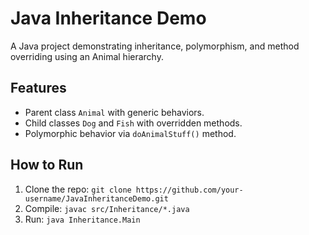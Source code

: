 # Java Inheritance Demo
A Java project demonstrating inheritance, polymorphism, and method overriding using an Animal hierarchy.

## Features
- Parent class `Animal` with generic behaviors.
- Child classes `Dog` and `Fish` with overridden methods.
- Polymorphic behavior via `doAnimalStuff()` method.

## How to Run
1. Clone the repo: `git clone https://github.com/your-username/JavaInheritanceDemo.git`
2. Compile: `javac src/Inheritance/*.java`
3. Run: `java Inheritance.Main`

